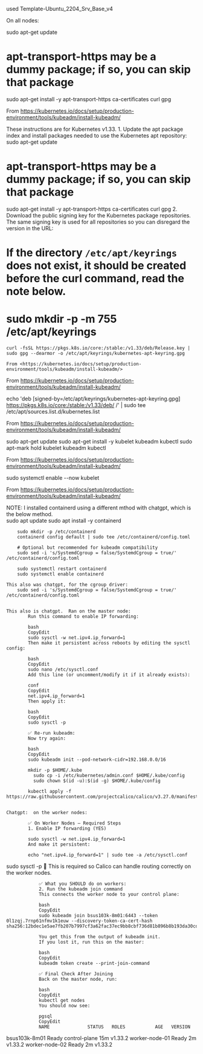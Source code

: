 used Template-Ubuntu_2204_Srv_Base_v4

On all nodes:

sudo apt-get update
# apt-transport-https may be a dummy package; if so, you can skip that package
sudo apt-get install -y apt-transport-https ca-certificates curl gpg

From <https://kubernetes.io/docs/setup/production-environment/tools/kubeadm/install-kubeadm/> 

These instructions are for Kubernetes v1.33.
	1. Update the apt package index and install packages needed to use the Kubernetes apt repository:
sudo apt-get update
# apt-transport-https may be a dummy package; if so, you can skip that package
sudo apt-get install -y apt-transport-https ca-certificates curl gpg
	2. Download the public signing key for the Kubernetes package repositories. The same signing key is used for all repositories so you can disregard the version in the URL:
# If the directory `/etc/apt/keyrings` does not exist, it should be created before the curl command, read the note below.
# sudo mkdir -p -m 755 /etc/apt/keyrings
	curl -fsSL https://pkgs.k8s.io/core:/stable:/v1.33/deb/Release.key | sudo gpg --dearmor -o /etc/apt/keyrings/kubernetes-apt-keyring.gpg
	
	From <https://kubernetes.io/docs/setup/production-environment/tools/kubeadm/install-kubeadm/> 
	
From <https://kubernetes.io/docs/setup/production-environment/tools/kubeadm/install-kubeadm/> 


echo 'deb [signed-by=/etc/apt/keyrings/kubernetes-apt-keyring.gpg] https://pkgs.k8s.io/core:/stable:/v1.33/deb/ /' | sudo tee /etc/apt/sources.list.d/kubernetes.list

From <https://kubernetes.io/docs/setup/production-environment/tools/kubeadm/install-kubeadm/> 


sudo apt-get update
sudo apt-get install -y kubelet kubeadm kubectl
sudo apt-mark hold kubelet kubeadm kubectl

From <https://kubernetes.io/docs/setup/production-environment/tools/kubeadm/install-kubeadm/> 

sudo systemctl enable --now kubelet

From <https://kubernetes.io/docs/setup/production-environment/tools/kubeadm/install-kubeadm/> 

NOTE:  I installed containerd using a different mthod with chatgpt, which is the below method.  
		sudo apt update
		sudo apt install -y containerd
		
		sudo mkdir -p /etc/containerd
		containerd config default | sudo tee /etc/containerd/config.toml
		
		# Optional but recommended for kubeadm compatibility
		sudo sed -i 's/SystemdCgroup = false/SystemdCgroup = true/' /etc/containerd/config.toml
		
		sudo systemctl restart containerd
		sudo systemctl enable containerd
		
	This also was chatgpt, for the cgroup driver:
		sudo sed -i 's/SystemdCgroup = false/SystemdCgroup = true/' /etc/containerd/config.toml
		
		
	This also is chatgpt.  Ran on the master node:
			Run this command to enable IP forwarding:
			
			bash
			CopyEdit
			sudo sysctl -w net.ipv4.ip_forward=1
			Then make it persistent across reboots by editing the sysctl config:
			
			bash
			CopyEdit
			sudo nano /etc/sysctl.conf
			Add this line (or uncomment/modify it if it already exists):
			
			conf
			CopyEdit
			net.ipv4.ip_forward=1
			Then apply it:
			
			bash
			CopyEdit
			sudo sysctl -p
			
			✅ Re-run kubeadm:
			Now try again:
			
			bash
			CopyEdit
			sudo kubeadm init --pod-network-cidr=192.168.0.0/16
			
			mkdir -p $HOME/.kube
			  sudo cp -i /etc/kubernetes/admin.conf $HOME/.kube/config
			  sudo chown $(id -u):$(id -g) $HOME/.kube/config
			
			kubectl apply -f https://raw.githubusercontent.com/projectcalico/calico/v3.27.0/manifests/calico.yaml
			
	
	Chatgpt:  on the worker nodes:
	
			✅ On Worker Nodes — Required Steps
			1. Enable IP forwarding (YES)
			
			sudo sysctl -w net.ipv4.ip_forward=1
			And make it persistent:
			
			echo "net.ipv4.ip_forward=1" | sudo tee -a /etc/sysctl.conf
sudo sysctl -p
				🔸 This is required so Calico can handle routing correctly on the worker nodes.
	
	
	
				✅ What you SHOULD do on workers:
				2. Run the kubeadm join command
				This connects the worker node to your control plane:
				
				bash
				CopyEdit
				sudo kubeadm join bsus103k-8m01:6443 --token 0l1zqj.7rnp61nfmv1k1euw --discovery-token-ca-cert-hash sha256:12bdec1e5ae7fb207b7997cf3a62fac37ec9bb8cbf736d81b896b8b193da30cd
				
				You get this from the output of kubeadm init.
				If you lost it, run this on the master:
				
				bash
				CopyEdit
				kubeadm token create --print-join-command
				
				✅ Final Check After Joining
				Back on the master node, run:
				
				bash
				CopyEdit
				kubectl get nodes
				You should now see:
				
				pgsql
				CopyEdit
				NAME              STATUS   ROLES           AGE   VERSION
bsus103k-8m01     Ready    control-plane   15m   v1.33.2
worker-node-01    Ready    <none>          2m    v1.33.2
worker-node-02    Ready    <none>          2m    v1.33.2
